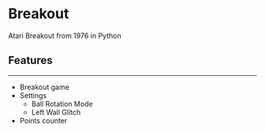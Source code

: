 # Breakout
Atari Breakout from 1976 in Python

## Features
---
* Breakout game
* Settings
  * Ball Rotation Mode
  * Left Wall Glitch
* Points counter
